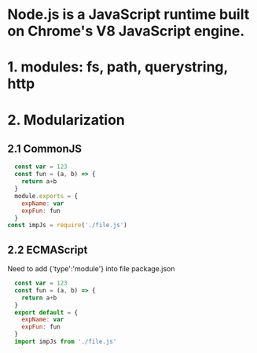 # Node.js is a JavaScript runtime built on Chrome's V8 JavaScript engine.
# 1. modules: fs, path, querystring, http
# 2. Modularization
  ## 2.1 CommonJS
  ```Javascript
    const var = 123
    const fun = (a, b) => {
      return a+b
    }
    module.exports = {
      expName: var
      expFun: fun
    }
const impJs = require('./file.js')
  ```
  ## 2.2 ECMAScript
  Need to add {'type':'module'} into file package.json
  ```Javascript
    const var = 123
    const fun = (a, b) => {
      return a+b
    }
    export default = {
      expName: var
      expFun: fun
    }
    import impJs from './file.js'
  ```
